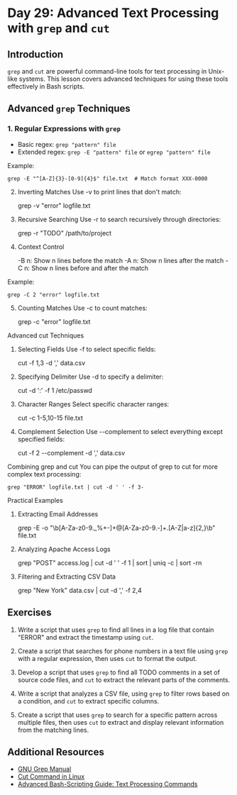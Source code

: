 # Day 29: Advanced Text Processing with `grep` and `cut`

## Introduction

`grep` and `cut` are powerful command-line tools for text processing in Unix-like systems. This lesson covers advanced techniques for using these tools effectively in Bash scripts.

## Advanced `grep` Techniques

### 1. Regular Expressions with `grep`

- Basic regex: `grep "pattern" file`
- Extended regex: `grep -E "pattern" file` or `egrep "pattern" file`

Example:

    grep -E "^[A-Z]{3}-[0-9]{4}$" file.txt  # Match format XXX-0000

2. Inverting Matches
Use -v to print lines that don't match:


    grep -v "error" logfile.txt

3. Recursive Searching
Use -r to search recursively through directories:


    grep -r "TODO" /path/to/project

4. Context Control


    -B n: Show n lines before the match
    -A n: Show n lines after the match
    -C n: Show n lines before and after the match

Example:

    grep -C 2 "error" logfile.txt

5. Counting Matches
Use -c to count matches:


    grep -c "error" logfile.txt

Advanced cut Techniques
1. Selecting Fields
Use -f to select specific fields:


    cut -f 1,3 -d ',' data.csv

2. Specifying Delimiter
Use -d to specify a delimiter:


    cut -d ':' -f 1 /etc/passwd

3. Character Ranges
Select specific character ranges:


    cut -c 1-5,10-15 file.txt

4. Complement Selection
Use --complement to select everything except specified fields:


    cut -f 2 --complement -d ',' data.csv

Combining grep and cut
You can pipe the output of grep to cut for more complex text processing:


    grep "ERROR" logfile.txt | cut -d ' ' -f 3-

Practical Examples
1. Extracting Email Addresses


    grep -E -o "\b[A-Za-z0-9._%+-]+@[A-Za-z0-9.-]+\.[A-Z|a-z]{2,}\b" file.txt

2. Analyzing Apache Access Logs


    grep "POST" access.log | cut -d ' ' -f 1 | sort | uniq -c | sort -rn

3. Filtering and Extracting CSV Data


    grep "New York" data.csv | cut -d ',' -f 2,4


## Exercises

1. Write a script that uses `grep` to find all lines in a log file that contain "ERROR" and extract the timestamp using `cut`.

2. Create a script that searches for phone numbers in a text file using `grep` with a regular expression, then uses `cut` to format the output.

3. Develop a script that uses `grep` to find all TODO comments in a set of source code files, and `cut` to extract the relevant parts of the comments.

4. Write a script that analyzes a CSV file, using `grep` to filter rows based on a condition, and `cut` to extract specific columns.

5. Create a script that uses `grep` to search for a specific pattern across multiple files, then uses `cut` to extract and display relevant information from the matching lines.

## Additional Resources

- [GNU Grep Manual](https://www.gnu.org/software/grep/manual/grep.html)
- [Cut Command in Linux](https://www.geeksforgeeks.org/cut-command-linux-examples/)
- [Advanced Bash-Scripting Guide: Text Processing Commands](https://tldp.org/LDP/abs/html/textproc.html)

